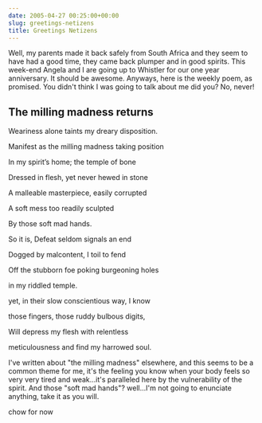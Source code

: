 ```yaml
---
date: 2005-04-27 00:25:00+00:00
slug: greetings-netizens
title: Greetings Netizens
---
```


Well, my parents made it back safely from South Africa and they seem to have had a good time, they came back plumper and in good spirits. This week-end Angela and I are going up to Whistler for our one year anniversary. It should be awesome. Anyways, here is the weekly poem, as promised. You didn't think I was going to talk about me did you? No, never!





## The milling madness returns

Weariness alone taints my dreary disposition.

Manifest as the milling madness taking position

In my spirit’s home; the temple of bone

Dressed in flesh, yet never hewed in stone

A malleable masterpiece, easily corrupted

A soft mess too readily sculpted

By those soft mad hands.

So it is, Defeat seldom signals an end

Dogged by malcontent, I toil to fend

Off the stubborn foe poking burgeoning holes

in my riddled temple. 

yet, in their slow conscientious way, I know
 
those fingers, those ruddy bulbous digits,

Will depress my flesh with relentless 

meticulousness and find my harrowed soul. 




I've written about "the milling madness" elsewhere, and this seems to be a common theme for me, it's the feeling you know when your body feels so very very tired and weak...it's paralleled here by the vulnerability of the spirit. And those "soft mad hands"? well...I'm not going to enunciate anything, take it as you will. 

chow for now
